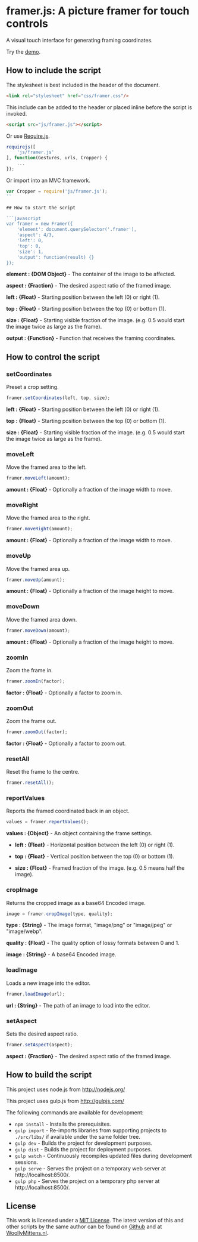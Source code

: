 # framer.js: A picture framer for touch controls

A visual touch interface for generating framing coordinates.

Try the <a href="http://www.woollymittens.nl/default.php?url=useful-framer">demo</a>.

## How to include the script

The stylesheet is best included in the header of the document.

```html
<link rel="stylesheet" href="css/framer.css"/>
```

This include can be added to the header or placed inline before the script is invoked.

```html
<script src="js/framer.js"></script>
```

Or use [Require.js](https://requirejs.org/).

```js
requirejs([
	'js/framer.js'
], function(Gestures, urls, Cropper) {
	...
});
```

Or import into an MVC framework.

```js
var Cropper = require('js/framer.js');
``

## How to start the script

```javascript
var framer = new Framer({
	'element': document.querySelector('.framer'),
	'aspect': 4/3,
	'left': 0,
	'top': 0,
	'size': 1,
	'output': function(result) {}
});
```

**element : {DOM Object}** - The container of the image to be affected.

**aspect : {Fraction}** - The desired aspect ratio of the framed image.

**left : {Float}** - Starting position between the left (0) or right (1).

**top : {Float}** - Starting position between the top (0) or bottom (1).

**size : {Float}** - Starting visible fraction of the image. (e.g. 0.5 would start the image twice as large as the frame).

**output : {Function}** - Function that receives the framing coordinates.

## How to control the script

### setCoordinates

Preset a crop setting.

```javascript
framer.setCoordinates(left, top, size);
```
**left : {Float}** - Starting position between the left (0) or right (1).

**top : {Float}** - Starting position between the top (0) or bottom (1).

**size : {Float}** - Starting visible fraction of the image. (e.g. 0.5 would start the image twice as large as the frame).

### moveLeft

Move the framed area to the left.

```javascript
framer.moveLeft(amount);
```
**amount : {Float}** - Optionally a fraction of the image width to move.

### moveRight

Move the framed area to the right.

```javascript
framer.moveRight(amount);
```
**amount : {Float}** - Optionally a fraction of the image width to move.

### moveUp

Move the framed area up.

```javascript
framer.moveUp(amount);
```
**amount : {Float}** - Optionally a fraction of the image height to move.

### moveDown

Move the framed area down.

```javascript
framer.moveDown(amount);
```
**amount : {Float}** - Optionally a fraction of the image height to move.

### zoomIn

Zoom the frame in.

```javascript
framer.zoomIn(factor);
```
**factor : {Float}** - Optionally a factor to zoom in.

### zoomOut

Zoom the frame out.

```javascript
framer.zoomOut(factor);
```
**factor : {Float}** - Optionally a factor to zoom out.

### resetAll

Reset the frame to the centre.

```javascript
framer.resetAll();
```

### reportValues

Reports the framed coordinated back in an object.

```javascript
values = framer.reportValues();
```

**values : {Object}** - An object containing the frame settings.

- **left : {Float}** - Horizontal position between the left (0) or right (1).

- **top : {Float}** - Vertical position between the top (0) or bottom (1).

- **size : {Float}** - Framed fraction of the image. (e.g. 0.5 means half the image).

### cropImage

Returns the cropped image as a base64 Encoded image.

```javascript
image = framer.cropImage(type, quality);
```

**type : {String}** - The image format, "image/png" or "image/jpeg" or "image/webp".

**quality : {Float}** - The quality option of lossy formats between 0 and 1.

**image : {String}** - A base64 Encoded image.

### loadImage

Loads a new image into the editor.

```javascript
framer.loadImage(url);
```

**url : {String}** - The path of an image to load into the editor.

### setAspect

Sets the desired aspect ratio.

```javascript
framer.setAspect(aspect);
```

**aspect : {Fraction}** - The desired aspect ratio of the framed image.

## How to build the script

This project uses node.js from http://nodejs.org/

This project uses gulp.js from http://gulpjs.com/

The following commands are available for development:
+ `npm install` - Installs the prerequisites.
+ `gulp import` - Re-imports libraries from supporting projects to `./src/libs/` if available under the same folder tree.
+ `gulp dev` - Builds the project for development purposes.
+ `gulp dist` - Builds the project for deployment purposes.
+ `gulp watch` - Continuously recompiles updated files during development sessions.
+ `gulp serve` - Serves the project on a temporary web server at http://localhost:8500/.
+ `gulp php` - Serves the project on a temporary php server at http://localhost:8500/.

## License

This work is licensed under a [MIT License](https://opensource.org/licenses/MIT). The latest version of this and other scripts by the same author can be found on [Github](https://github.com/WoollyMittens) and at [WoollyMittens.nl](https://www.woollymittens.nl/).
